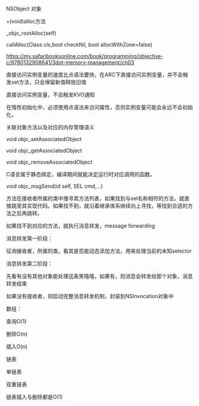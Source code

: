 NSObject 对象

+(void)alloc方法

 _objc_rootAlloc(self)

callAlloc(Class cls,bool checkNil, bool allocWithZone=false)

https://my.safaribooksonline.com/book/programming/objective-c/9780132908641/3dot-memory-management/ch03



直接访问实例变量的速度比点语法要快，在ARC下直接访问实例变量，并不会触发set方法，只会保留新值释放旧值

直接访问实例变量，不会触发KVO通知

在惰性初始化中，必须使用点语法来访问属性，否则实例变量可能会永远不会初始化。





关联对象方法以及对应的内存管理语义

void objc_setAssociatedObject

void objc_getAssociatedObject

void objc_removeAssociatedObject



C语言属于静态绑定，编译期间就能决定运行时对应调用的函数。



void objc_msgSend(id self, SEL cmd,...)

方法在接收者所属的类中搜寻其方法列表，如果找到与sel名称相符的方法，就直接跳至其实现代码。如果找不到，就沿着继承体系继续向上寻找，等找到合适的方法之后再跳转。

如果找不到对应的方法，就执行消息转发，message forwarding

消息转发第一阶段：

征询接收者，所属的类，看其是否能动态添加方法，用来处理当前的未知selector

消息转发第二阶段：

先看有没有其他对象能处理这条笑嘻嘻，如果有，则消息会转发给那个对象，消息转发结束

如果没有接收者，则启动完整消息转发机制，封装到NSInvocation对象中













数组：

查询O(1)

删除O(n)

插入O(n)





链表

单链表

双重链表



链表插入与删除都是O(1)







